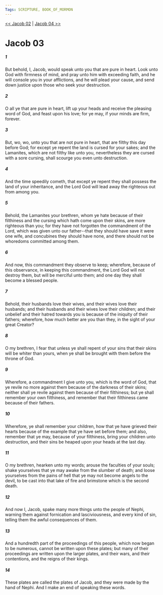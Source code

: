 ```yaml
---
Tags: SCRIPTURE, BOOK_OF_MORMON
---
```


[<< Jacob 02](BOOK_OF_MORMON/03_Jacob/Jacob_02.md) | [Jacob 04 >>](BOOK_OF_MORMON/03_Jacob/Jacob_04.md)

# Jacob 03

##### 1

But behold, I, Jacob, would speak unto you that are pure in heart. Look unto God with firmness of mind, and pray unto him with exceeding faith, and he will console you in your afflictions, and he will plead your cause, and send down justice upon those who seek your destruction.

##### 2

O all ye that are pure in heart, lift up your heads and receive the pleasing word of God, and feast upon his love; for ye may, if your minds are firm, forever.

##### 3

But, wo, wo, unto you that are not pure in heart, that are filthy this day before God; for except ye repent the land is cursed for your sakes; and the Lamanites, which are not filthy like unto you, nevertheless they are cursed with a sore cursing, shall scourge you even unto destruction.

##### 4

And the time speedily cometh, that except ye repent they shall possess the land of your inheritance, and the Lord God will lead away the righteous out from among you.

##### 5

Behold, the Lamanites your brethren, whom ye hate because of their filthiness and the cursing which hath come upon their skins, are more righteous than you; for they have not forgotten the commandment of the Lord, which was given unto our father--that they should have save it were one wife, and concubines they should have none, and there should not be whoredoms committed among them.

##### 6

And now, this commandment they observe to keep; wherefore, because of this observance, in keeping this commandment, the Lord God will not destroy them, but will be merciful unto them; and one day they shall become a blessed people.

##### 7

Behold, their husbands love their wives, and their wives love their husbands; and their husbands and their wives love their children; and their unbelief and their hatred towards you is because of the iniquity of their fathers; wherefore, how much better are you than they, in the sight of your great Creator?

##### 8

O my brethren, I fear that unless ye shall repent of your sins that their skins will be whiter than yours, when ye shall be brought with them before the throne of God.

##### 9

Wherefore, a commandment I give unto you, which is the word of God, that ye revile no more against them because of the darkness of their skins; neither shall ye revile against them because of their filthiness; but ye shall remember your own filthiness, and remember that their filthiness came because of their fathers.

##### 10

Wherefore, ye shall remember your children, how that ye have grieved their hearts because of the example that ye have set before them; and also, remember that ye may, because of your filthiness, bring your children unto destruction, and their sins be heaped upon your heads at the last day.

##### 11

O my brethren, hearken unto my words; arouse the faculties of your souls; shake yourselves that ye may awake from the slumber of death; and loose yourselves from the pains of hell that ye may not become angels to the devil, to be cast into that lake of fire and brimstone which is the second death.

##### 12

And now I, Jacob, spake many more things unto the people of Nephi, warning them against fornication and lasciviousness, and every kind of sin, telling them the awful consequences of them.

##### 13

And a hundredth part of the proceedings of this people, which now began to be numerous, cannot be written upon these plates; but many of their proceedings are written upon the larger plates, and their wars, and their contentions, and the reigns of their kings.

##### 14

These plates are called the plates of Jacob, and they were made by the hand of Nephi. And I make an end of speaking these words.
